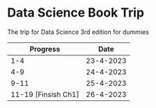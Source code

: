# Data Science Book Trip
The trip for Data Science 3rd edition for dummies 

| Progress            | Date      |
| ------------------- | --------- |
| 1-4                 | 23-4-2023 |
| 4-9                 | 24-4-2023 |
| 9-11                | 25-4-2023 |
| 11-19 [Finsish Ch1] | 26-4-2023 |


